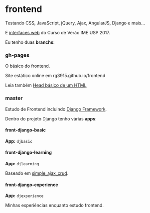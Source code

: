 # frontend

Testando CSS, JavaScript, jQuery, Ajax, AngularJS, Django e mais...

E [interfaces web][2] do Curso de Verão IME USP 2017.

Eu tenho duas **branchs**:

### gh-pages

O básico do frontend.

Site estático online em rg3915.github.io/frontend

Leia também [Head básico de um HTML](https://github.com/rg3915/frontend/blob/master/docs/html-head-basico.md)

### master

Estudo de Frontend incluindo [Django Framework][0].

Dentro do projeto Django tenho várias **apps**:

#### front-django-basic

**App:** `djbasic`

#### front-django-learning

**App:** `djlearning`

Baseado em [simple_ajax_crud][1].

#### front-django-experience

**App:** `djexperience`

Minhas experiências enquanto estudo frontend.


[0]: https://www.djangoproject.com/
[1]: https://github.com/olivx/simple_ajax_crud
[2]: https://github.com/rg3915/frontend/tree/master/interfaces_web